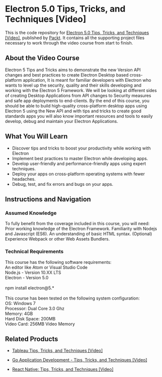 # Electron 5.0 Tips, Tricks, and Techniques [Video]
This is the code repository for [Electron 5.0 Tips, Tricks, and Techniques [Video]](https://www.packtpub.com/application-development/electron-50-tips-tricks-and-techniques-video?utm_source=github&utm_medium=repository&utm_campaign=9781789802641), published by [Packt](https://www.packtpub.com/?utm_source=github). It contains all the supporting project files necessary to work through the video course from start to finish.
## About the Video Course
Electron 5 Tips and Tricks aims to demonstrate the new Version API changes and best practices to create Electron Desktop based cross-platform application, It is meant for familiar developers with Electron who wants to level up the security, quality and their skills developing and working with the Electron 5 Framework.
We will be looking at different sides of creating Desktop Applications from API changes to Security measures and safe app deployments to end-clients. By the end of this course, you should be able to build high-quality cross-platform desktop apps using Electron 5 using the New API and with tips and tricks to create good standards apps you will also know important resources and tools to easily develop, debug and maintain your Electron Applications.


<H2>What You Will Learn</H2>
<DIV class=book-info-will-learn-text>
<UL>
<LI><SPAN id=what_you_will_learn_c class=sugar_field>Discover tips and tricks to boost your productivity while working with Electron<BR></SPAN>
<LI><SPAN id=what_you_will_learn_c class=sugar_field>Implement best practices to master Electron while developing apps.<BR></SPAN>
<LI><SPAN id=what_you_will_learn_c class=sugar_field>Develop user-friendly and performance-friendly apps using expert techniques.<BR></SPAN>
<LI><SPAN id=what_you_will_learn_c class=sugar_field>Deploy your apps on cross-platform operating systems with fewer headaches.<BR></SPAN>
<LI><SPAN id=what_you_will_learn_c class=sugar_field>Debug, test, and fix errors and bugs on your apps.</SPAN> </LI></UL></DIV>

## Instructions and Navigation
### Assumed Knowledge
To fully benefit from the coverage included in this course, you will need:<br/>
Prior working knowledge of the Electron Framework.
Familiarity with Nodejs and Javascript (ES6).
An understanding of basic HTML syntax.
(Optional) Experience Webpack or other Web Assets Bundlers.

### Technical Requirements
This course has the following software requirements:<br/>
An editor like Atom or Visual Studio Code<br/>
Node.js - Version 10.XX LTS<br/>
Electron - Version 5.0<br/><br/>
npm install electron@5.*<br/><br/>
This course has been tested on the following system configuration: <br/>
OS: Windows 7 <br/>
Processor: Dual Core 3.0 Ghz<br/>
Memory: 4GB<br/>
Hard Disk Space: 200MB<br/>
Video Card: 256MB Video Memory<br/>

## Related Products
* [Tableau Tips, Tricks, and Techniques [Video]](https://www.packtpub.com/big-data-and-business-intelligence/tableau-tips-tricks-and-techniques-video?utm_source=github&utm_medium=repository&utm_campaign=9781789950809)

* [Go Application Development - Tips, Tricks, and Techniques [Video]](https://www.packtpub.com/application-development/go-application-development-tips-tricks-and-techniques-video?utm_source=github&utm_medium=repository&utm_campaign=9781789134797)

* [React Native: Tips, Tricks, and Techniques [Video]](https://www.packtpub.com/web-development/react-native-tips-tricks-and-techniques-video?utm_source=github&utm_medium=repository&utm_campaign=9781789615180)

